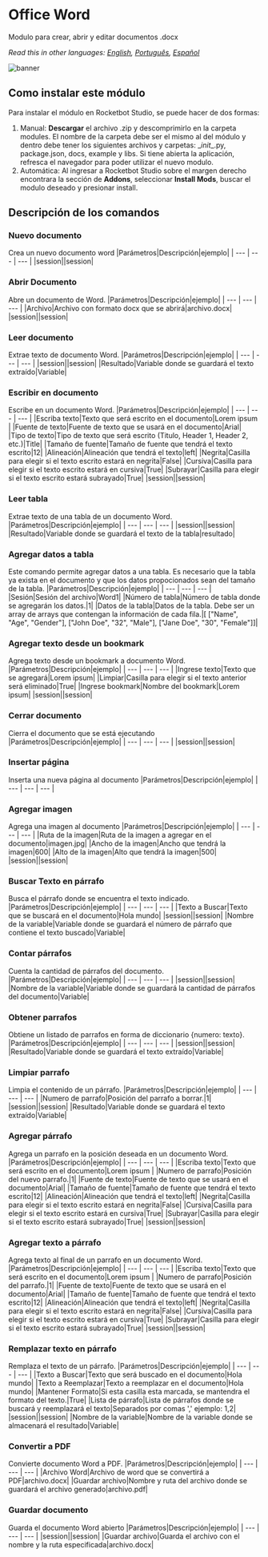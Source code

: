 



# Office Word
  
Modulo para crear, abrir y editar documentos .docx  

*Read this in other languages: [English](Manual_OfficeWord.md), [Português](Manual_OfficeWord.pr.md), [Español](Manual_OfficeWord.es.md)*
  
![banner](imgs/Banner_OfficeWord.png)
## Como instalar este módulo
  
Para instalar el módulo en Rocketbot Studio, se puede hacer de dos formas:
1. Manual: __Descargar__ el archivo .zip y descomprimirlo en la carpeta modules. El nombre de la carpeta debe ser el mismo al del módulo y dentro debe tener los siguientes archivos y carpetas: \__init__.py, package.json, docs, example y libs. Si tiene abierta la aplicación, refresca el navegador para poder utilizar el nuevo modulo.
2. Automática: Al ingresar a Rocketbot Studio sobre el margen derecho encontrara la sección de **Addons**, seleccionar **Install Mods**, buscar el modulo deseado y presionar install.  


## Descripción de los comandos

### Nuevo documento
  
Crea un nuevo documento word
|Parámetros|Descripción|ejemplo|
| --- | --- | --- |
|session||session|

### Abrir Documento
  
Abre un documento de Word.
|Parámetros|Descripción|ejemplo|
| --- | --- | --- |
|Archivo|Archivo con formato docx que se abrirá|archivo.docx|
|session||session|

### Leer documento
  
Extrae texto de documento Word.
|Parámetros|Descripción|ejemplo|
| --- | --- | --- |
|session||session|
|Resultado|Variable donde se guardará el texto extraído|Variable|

### Escribir en documento
  
Escribe en un documento Word.
|Parámetros|Descripción|ejemplo|
| --- | --- | --- |
|Escriba texto|Texto que será escrito en el documento|Lorem ipsum |
|Fuente de texto|Fuente de texto que se usará en el documento|Arial|
|Tipo de texto|Tipo de texto que será escrito (Titulo, Header 1, Header 2, etc.)|Title|
|Tamaño de fuente|Tamaño de fuente que tendrá el texto escrito|12|
|Alineación|Alineación que tendrá el texto|left|
|Negrita|Casilla para elegir si el texto escrito estará en negrita|False|
|Cursiva|Casilla para elegir si el texto escrito estará en cursiva|True|
|Subrayar|Casilla para elegir si el texto escrito estará subrayado|True|
|session||session|

### Leer tabla
  
Extrae texto de una tabla de un documento Word.
|Parámetros|Descripción|ejemplo|
| --- | --- | --- |
|session||session|
|Resultado|Variable donde se guardará el texto de la tabla|resultado|

### Agregar datos a tabla
  
Este comando permite agregar datos a una tabla. Es necesario que la tabla ya exista en el documento y que los datos propocionados sean del tamaño de la tabla.
|Parámetros|Descripción|ejemplo|
| --- | --- | --- |
|Sesión|Sesión del archivo|Word1|
|Número de tabla|Número de tabla donde se agregarán los datos.|1|
|Datos de la tabla|Datos de la tabla. Debe ser un array de arrays que contengan la información de cada fila.|[ ["Name", "Age", "Gender"], ["John Doe", "32", "Male"], ["Jane Doe", "30", "Female"]]|

### Agregar texto desde un bookmark
  
Agrega texto desde un bookmark a documento Word.
|Parámetros|Descripción|ejemplo|
| --- | --- | --- |
|Ingrese texto|Texto que se agregará|Lorem ipsum|
|Limpiar|Casilla para elegir si el texto anterior será eliminado|True|
|Ingrese bookmark|Nombre del bookmark|Lorem ipsum|
|session||session|

### Cerrar documento
  
Cierra el documento que se está ejecutando
|Parámetros|Descripción|ejemplo|
| --- | --- | --- |
|session||session|

### Insertar página
  
Inserta una nueva página al documento
|Parámetros|Descripción|ejemplo|
| --- | --- | --- |

### Agregar imagen
  
Agrega una imagen al documento
|Parámetros|Descripción|ejemplo|
| --- | --- | --- |
|Ruta de la imagen|Ruta de la imagen a agregar en el documento|imagen.jpg|
|Ancho de la imagen|Ancho que tendrá la imagen|600|
|Alto de la imagen|Alto que tendrá la imagen|500|
|session||session|

### Buscar Texto en párrafo
  
Busca el párrafo donde se encuentra el texto indicado.
|Parámetros|Descripción|ejemplo|
| --- | --- | --- |
|Texto a Buscar|Texto que se buscará en el documento|Hola mundo|
|session||session|
|Nombre de la variable|Variable donde se guardará el número de párrafo que contiene el texto buscado|Variable|

### Contar párrafos
  
Cuenta la cantidad de párrafos del documento.
|Parámetros|Descripción|ejemplo|
| --- | --- | --- |
|session||session|
|Nombre de la variable|Variable donde se guardará la cantidad de párrafos del documento|Variable|

### Obtener parrafos
  
Obtiene un listado de parrafos en forma de diccionario {numero: texto}.
|Parámetros|Descripción|ejemplo|
| --- | --- | --- |
|session||session|
|Resultado|Variable donde se guardará el texto extraído|Variable|

### Limpiar parrafo
  
Limpia el contenido de un párrafo.
|Parámetros|Descripción|ejemplo|
| --- | --- | --- |
|Numero de parrafo|Posición del parrafo a borrar.|1|
|session||session|
|Resultado|Variable donde se guardará el texto extraído|Variable|

### Agregar párrafo
  
Agrega un parrafo en la posición deseada en un documento Word.
|Parámetros|Descripción|ejemplo|
| --- | --- | --- |
|Escriba texto|Texto que será escrito en el documento|Lorem ipsum |
|Numero de parrafo|Posición del nuevo parrafo.|1|
|Fuente de texto|Fuente de texto que se usará en el documento|Arial|
|Tamaño de fuente|Tamaño de fuente que tendrá el texto escrito|12|
|Alineación|Alineación que tendrá el texto|left|
|Negrita|Casilla para elegir si el texto escrito estará en negrita|False|
|Cursiva|Casilla para elegir si el texto escrito estará en cursiva|True|
|Subrayar|Casilla para elegir si el texto escrito estará subrayado|True|
|session||session|

### Agregar texto a párrafo
  
Agrega texto al final de un parrafo en un documento Word.
|Parámetros|Descripción|ejemplo|
| --- | --- | --- |
|Escriba texto|Texto que será escrito en el documento|Lorem ipsum |
|Numero de parrafo|Posición del parrafo.|1|
|Fuente de texto|Fuente de texto que se usará en el documento|Arial|
|Tamaño de fuente|Tamaño de fuente que tendrá el texto escrito|12|
|Alineación|Alineación que tendrá el texto|left|
|Negrita|Casilla para elegir si el texto escrito estará en negrita|False|
|Cursiva|Casilla para elegir si el texto escrito estará en cursiva|True|
|Subrayar|Casilla para elegir si el texto escrito estará subrayado|True|
|session||session|

### Remplazar texto en párrafo
  
Remplaza el texto de un párrafo.
|Parámetros|Descripción|ejemplo|
| --- | --- | --- |
|Texto a Buscar|Texto que será buscado en el documento|Hola mundo|
|Texto a Reemplazar|Texto a reemplazar en el documento|Hola mundo|
|Mantener Formato|Si esta casilla esta marcada, se mantendra el formato del texto.|True|
|Lista de párrafo|Lista de párrafos donde se buscará y reemplazará el texto|Separados por comas ',' ejemplo: 1,2|
|session||session|
|Nombre de la variable|Nombre de la variable donde se almacenará el resultado|Variable|

### Convertir a PDF
  
Convierte documento Word a PDF.
|Parámetros|Descripción|ejemplo|
| --- | --- | --- |
|Archivo Word|Archivo de word que se convertirá a PDF|archivo.docx|
|Guardar archivo|Nombre y ruta del archivo donde se guardará el archivo generado|archivo.pdf|

### Guardar documento
  
Guarda el documento Word abierto
|Parámetros|Descripción|ejemplo|
| --- | --- | --- |
|session||session|
|Guardar archivo|Guarda el archivo con el nombre y la ruta especificada|archivo.docx|
